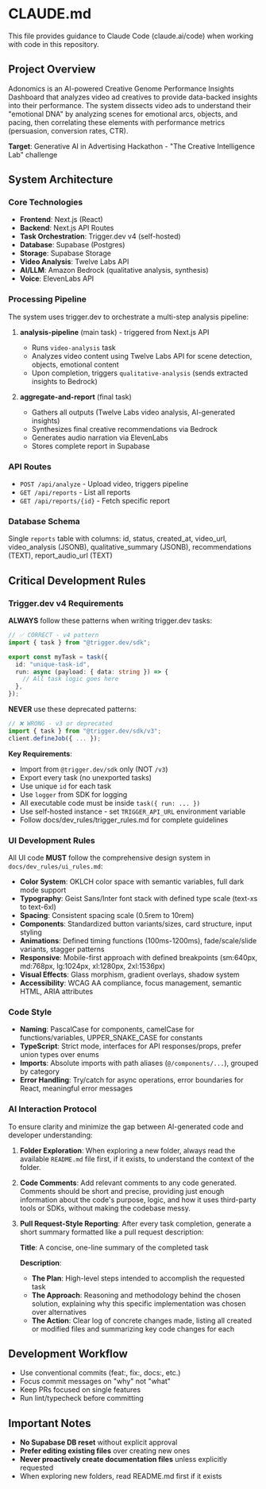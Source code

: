 # CLAUDE.md

This file provides guidance to Claude Code (claude.ai/code) when working with code in this repository.

## Project Overview

Adonomics is an AI-powered Creative Genome Performance Insights Dashboard that analyzes video ad creatives to provide data-backed insights into their performance. The system dissects video ads to understand their "emotional DNA" by analyzing scenes for emotional arcs, objects, and pacing, then correlating these elements with performance metrics (persuasion, conversion rates, CTR).

**Target**: Generative AI in Advertising Hackathon - "The Creative Intelligence Lab" challenge

## System Architecture

### Core Technologies
- **Frontend**: Next.js (React)
- **Backend**: Next.js API Routes
- **Task Orchestration**: Trigger.dev v4 (self-hosted)
- **Database**: Supabase (Postgres)
- **Storage**: Supabase Storage
- **Video Analysis**: Twelve Labs API
- **AI/LLM**: Amazon Bedrock (qualitative analysis, synthesis)
- **Voice**: ElevenLabs API
### Processing Pipeline

The system uses trigger.dev to orchestrate a multi-step analysis pipeline:

1. **analysis-pipeline** (main task) - triggered from Next.js API
   - Runs `video-analysis` task
   - Analyzes video content using Twelve Labs API for scene detection, objects, emotional content
   - Upon completion, triggers `qualitative-analysis` (sends extracted insights to Bedrock)

2. **aggregate-and-report** (final task)
   - Gathers all outputs (Twelve Labs video analysis, AI-generated insights)
   - Synthesizes final creative recommendations via Bedrock
   - Generates audio narration via ElevenLabs
   - Stores complete report in Supabase

### API Routes
- `POST /api/analyze` - Upload video, triggers pipeline
- `GET /api/reports` - List all reports
- `GET /api/reports/{id}` - Fetch specific report

### Database Schema
Single `reports` table with columns: id, status, created_at, video_url, video_analysis (JSONB), qualitative_summary (JSONB), recommendations (TEXT), report_audio_url (TEXT)

## Critical Development Rules

### Trigger.dev v4 Requirements

**ALWAYS** follow these patterns when writing trigger.dev tasks:

```typescript
// ✅ CORRECT - v4 pattern
import { task } from "@trigger.dev/sdk";

export const myTask = task({
  id: "unique-task-id",
  run: async (payload: { data: string }) => {
    // All task logic goes here
  },
});
```

**NEVER** use these deprecated patterns:
```typescript
// ❌ WRONG - v3 or deprecated
import { task } from "@trigger.dev/sdk/v3";
client.defineJob({ ... });
```

**Key Requirements**:
- Import from `@trigger.dev/sdk` only (NOT `/v3`)
- Export every task (no unexported tasks)
- Use unique `id` for each task
- Use `logger` from SDK for logging
- All executable code must be inside `task({ run: ... })`
- Use self-hosted instance - set `TRIGGER_API_URL` environment variable
- Follow docs/dev_rules/trigger_rules.md for complete guidelines

### UI Development Rules

All UI code **MUST** follow the comprehensive design system in `docs/dev_rules/ui_rules.md`:

- **Color System**: OKLCH color space with semantic variables, full dark mode support
- **Typography**: Geist Sans/Inter font stack with defined type scale (text-xs to text-6xl)
- **Spacing**: Consistent spacing scale (0.5rem to 10rem)
- **Components**: Standardized button variants/sizes, card structure, input styling
- **Animations**: Defined timing functions (100ms-1200ms), fade/scale/slide variants, stagger patterns
- **Responsive**: Mobile-first approach with defined breakpoints (sm:640px, md:768px, lg:1024px, xl:1280px, 2xl:1536px)
- **Visual Effects**: Glass morphism, gradient overlays, shadow system
- **Accessibility**: WCAG AA compliance, focus management, semantic HTML, ARIA attributes

### Code Style

- **Naming**: PascalCase for components, camelCase for functions/variables, UPPER_SNAKE_CASE for constants
- **TypeScript**: Strict mode, interfaces for API responses/props, prefer union types over enums
- **Imports**: Absolute imports with path aliases (`@/components/...`), grouped by category
- **Error Handling**: Try/catch for async operations, error boundaries for React, meaningful error messages

### AI Interaction Protocol

To ensure clarity and minimize the gap between AI-generated code and developer understanding:

1. **Folder Exploration**: When exploring a new folder, always read the available `README.md` file first, if it exists, to understand the context of the folder.

2. **Code Comments**: Add relevant comments to any code generated. Comments should be short and precise, providing just enough information about the code's purpose, logic, and how it uses third-party tools or SDKs, without making the codebase messy.

3. **Pull Request-Style Reporting**: After every task completion, generate a short summary formatted like a pull request description:

   **Title**: A concise, one-line summary of the completed task

   **Description**:
   - **The Plan**: High-level steps intended to accomplish the requested task
   - **The Approach**: Reasoning and methodology behind the chosen solution, explaining why this specific implementation was chosen over alternatives
   - **The Action**: Clear log of concrete changes made, listing all created or modified files and summarizing key code changes for each

## Development Workflow

- Use conventional commits (feat:, fix:, docs:, etc.)
- Focus commit messages on "why" not "what"
- Keep PRs focused on single features
- Run lint/typecheck before committing

## Important Notes

- **No Supabase DB reset** without explicit approval
- **Prefer editing existing files** over creating new ones
- **Never proactively create documentation files** unless explicitly requested
- When exploring new folders, read README.md first if it exists
